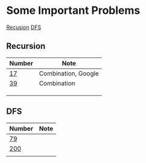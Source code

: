 # Some Important Problems
[Recusion](#recursion)
[DFS](#dfs)

## Recursion
| Number                                                       | Note                |
| ------------------------------------------------------------ | ------------------- |
| [17](https://github.com/shin19991207/LeetcodeRepo/blob/main/Medium/17_LetterCombinationsofaPhoneNumber.py) | Combination, Google |
| [39](https://github.com/shin19991207/LeetcodeRepo/blob/main/Medium/39_CombinationSum.py) | Combination         |
|                                                              |                     |
|                                                              |                     |
|                                                              |                     |



## DFS
| Number                                                       | Note |
| ------------------------------------------------------------ | ---- |
| [79](https://github.com/shin19991207/LeetcodeRepo/blob/main/Medium/79_WordSearch.py) |      |
| [200](https://github.com/shin19991207/LeetcodeRepo/blob/main/Medium/200_NumberofIslands.py) |      |
|                                                              |      |

